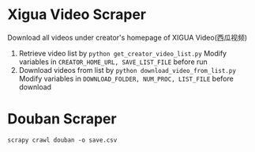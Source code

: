 # Xigua Video Scraper
Download all videos under creator's homepage of XIGUA Video(西瓜视频)

1. Retrieve video list by ```python get_creator_video_list.py```
   Modify variables in ```CREATOR_HOME_URL, SAVE_LIST_FILE``` before run
2. Download videos from list by ```python download_video_from_list.py```
   Modify variables in ```DOWNLOAD_FOLDER, NUM_PROC, LIST_FILE``` before download


# Douban Scraper
```scrapy crawl douban -o save.csv```
